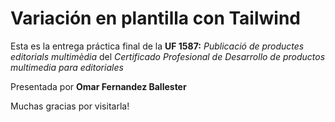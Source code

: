 # Variación en plantilla con Tailwind

Esta es la entrega práctica final de la **UF 1587:** *Publicació de productes editorials multimèdia* del *Certificado Profesional de Desarrollo de productos multimedia para editoriales*

Presentada por **Omar Fernandez Ballester**

Muchas gracias por visitarla!
